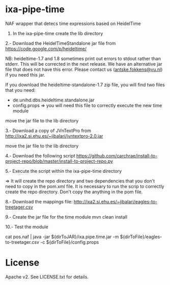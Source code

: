 ixa-pipe-time
=============

NAF wrapper that detecs time expressions based on HeidelTime

1. In the ixa-pipe-time create the lib directory

2.- Download the HeidelTimeStandalone jar file from
https://code.google.com/p/heideltime/

NB: heideltime-1.7 and 1.8 sometimes print out errors to stdout rather than stderr.
This will be corrected in the next release. 
We have an alternative jar file that does not have this error. Please contact us (antske.fokkens@vu.nl) if you need this jar.


If you download the heideltime-standalone-1.7 zip file, you will find two files that you need:
- de.unihd.dbs.heideltime.standalone.jar
- config.props => you will need this file to correctly execute the new time module

move the jar file to the lib directory

3.- Download a copy of JVnTextPro from http://ixa2.si.ehu.es/~jibalari/jvntextpro-2.0.jar

move the jar file to the lib directory

4.- Download the following script https://github.com/carchrae/install-to-project-repo/blob/master/install-to-project-repo.py

5.- Execute the script within the ixa-pipe-time directory

=> It will create the repo directory and two dependencies that you don't need to copy in the pom.xml file. It is necessary to run the scrip to correctly create the repo directory. Don't copy the anything in the pom file. 

8.- Download the mappings file: http://ixa2.si.ehu.es/~jibalari/eagles-to-treetager.csv

9.- Create the jar file for the time module
    mvn clean install

10.- Test the module

cat pos.naf | java -jar ${dirToJAR}/ixa.pipe.time.jar -m ${dirToFile}/eagles-to-treetager.csv -c ${dirToFile}/config.props

License
=======

Apache v2. See LICENSE.txt for details.
